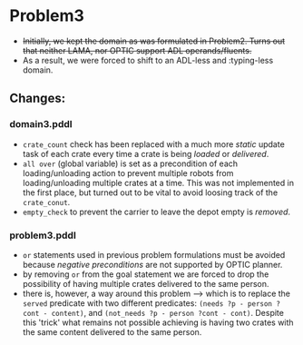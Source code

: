 # Problem3
- ~~Initially, we kept the domain as was formulated in Problem2. Turns out that neither LAMA, nor OPTIC support ADL operands/fluents.~~
- As a result, we were forced to shift to an ADL-less and :typing-less domain.

## Changes:
### domain3.pddl
- `crate_count` check has been replaced with a much more _static_ update task of each crate every time a crate is being _loaded_ or _delivered_.
- `all over` (global variable) is set as a precondition of each loading/unloading action to prevent multiple robots from loading/unloading multiple crates at a time. This was not implemented in the first place, but turned out to be vital to avoid loosing track of the `crate_conut`. 
- `empty_check` to prevent the carrier to leave the depot empty is *removed*.

### problem3.pddl
- `or` statements used in previous problem formulations must be avoided because _negative preconditions_ are not supported by OPTIC planner.
- by removing `or` from the goal statement we are forced to drop the possibility of having multiple crates delivered to the same person.
- there is, however, a way around this problem --> which is to replace the `served` predicate with two different predicates: `(needs ?p - person ?cont - content)`, and  `(not_needs ?p - person ?cont - cont)`. Despite this 'trick' what remains not possible achieving is having two crates with the same content delivered to the same person.
